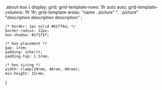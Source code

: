.about-box {
    display: grid;
    grid-template-rows: 1fr auto auto;
    grid-template-columns: 1fr 1fr;
    grid-template-areas: 
    "name . picture"
    ". . picture"
    "description description description"
    ;

    /* border: 1px solid #827f4a; */
    border-radius: 12px;
    box-shadow: #1f1f1f;

    /* box placement */
    gap: 1rem;
    padding: inherit;
    padding-top: 1.5rem;

    /* box sizing */
    width: clamp(20rem, 40rem, 40rem);
    min-height: 15rem;
}
